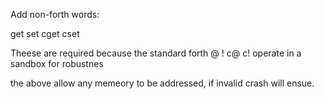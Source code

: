 
Add non-forth words:

get
set
cget
cset

Theese are required because the standard forth @ ! c@ c! operate in a sandbox for robustnes

the above allow any memeory to be addressed, if invalid crash will ensue.


